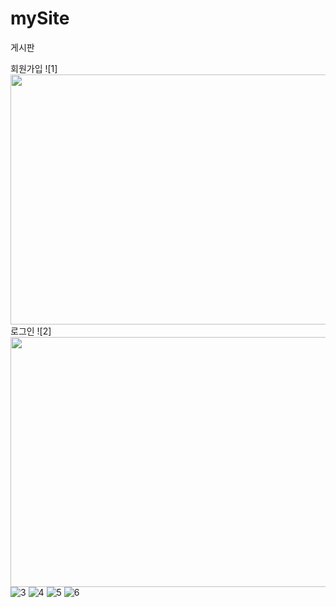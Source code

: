 # mySite

게시판 

회원가입
![1]<img src="https://user-images.githubusercontent.com/97151887/224470447-83364b70-16ac-4c0e-bc08-4af1f3059017.png" width="800" height="400"/>
로그인
![2]<img src="https://user-images.githubusercontent.com/97151887/224470448-7b508389-baaf-458b-90b6-5f482f4f58f6.png" width="800" height="400"/>
![3](https://user-images.githubusercontent.com/97151887/224470449-1310dae2-c24a-49fa-b98b-9a5f41fb3453.png)
![4](https://user-images.githubusercontent.com/97151887/224470450-f20796aa-0d64-4fdb-874d-f73c7857bbb4.png)
![5](https://user-images.githubusercontent.com/97151887/224470452-47e07c82-5528-4ec9-9869-29f0e3704eef.png)
![6](https://user-images.githubusercontent.com/97151887/224470454-3398242e-11fb-4992-bc82-d834e09a36ae.png)
